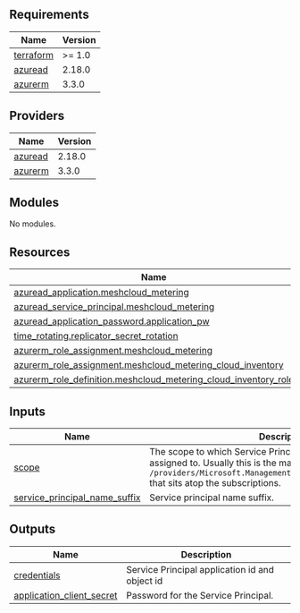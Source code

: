 <!-- BEGIN_TF_DOCS -->
## Requirements

| Name | Version |
|------|---------|
| <a name="requirement_terraform"></a> [terraform](#requirement\_terraform) | >= 1.0 |
| <a name="requirement_azuread"></a> [azuread](#requirement\_azuread) | 2.18.0 |
| <a name="requirement_azurerm"></a> [azurerm](#requirement\_azurerm) | 3.3.0 |

## Providers

| Name | Version |
|------|---------|
| <a name="provider_azuread"></a> [azuread](#provider\_azuread) | 2.18.0 |
| <a name="provider_azurerm"></a> [azurerm](#provider\_azurerm) | 3.3.0 |

## Modules

No modules.

## Resources

| Name | Type |
|------|------|
| [azuread_application.meshcloud_metering](https://registry.terraform.io/providers/hashicorp/azuread/2.18.0/docs/resources/application) | resource |
| [azuread_service_principal.meshcloud_metering](https://registry.terraform.io/providers/hashicorp/azuread/2.18.0/docs/resources/service_principal) | resource |
| [azuread_application_password.application_pw](https://registry.terraform.io/providers/hashicorp/azuread/2.43.0/docs/resources/application_password) | resource |
| [time_rotating.replicator_secret_rotation](https://registry.terraform.io/providers/hashicorp/time/0.9.1/docs/resources/rotating) | resource |
| [azurerm_role_assignment.meshcloud_metering](https://registry.terraform.io/providers/hashicorp/azurerm/3.3.0/docs/resources/role_assignment) | resource |
| [azurerm_role_assignment.meshcloud_metering_cloud_inventory](https://registry.terraform.io/providers/hashicorp/azurerm/3.3.0/docs/resources/role_assignment) | resource |
| [azurerm_role_definition.meshcloud_metering_cloud_inventory_role](https://registry.terraform.io/providers/hashicorp/azurerm/3.3.0/docs/resources/role_definition) | resource |

## Inputs

| Name | Description | Type | Default | Required |
|------|-------------|------|---------|:--------:|
| <a name="input_scope"></a> [scope](#input\_scope) | The scope to which Service Principal permissions should be assigned to. Usually this is the management group id of form `/providers/Microsoft.Management/managementGroups/<tenantId>` that sits atop the subscriptions. | `string` | n/a | yes |
| <a name="input_service_principal_name_suffix"></a> [service\_principal\_name\_suffix](#input\_service\_principal\_name\_suffix) | Service principal name suffix. | `string` | n/a | yes |

## Outputs

| Name | Description |
|------|-------------|
| <a name="output_credentials"></a> [credentials](#output\_credentials) | Service Principal application id and object id |
| <a name="output_application_client_secret"></a> [application\_client\_secret](#output\_application\_client\_secret) | Password for the Service Principal. |
<!-- END_TF_DOCS -->
